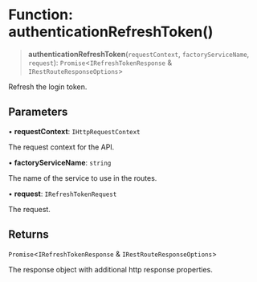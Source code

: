 # Function: authenticationRefreshToken()

> **authenticationRefreshToken**(`requestContext`, `factoryServiceName`, `request`): `Promise`\<`IRefreshTokenResponse` & `IRestRouteResponseOptions`\>

Refresh the login token.

## Parameters

• **requestContext**: `IHttpRequestContext`

The request context for the API.

• **factoryServiceName**: `string`

The name of the service to use in the routes.

• **request**: `IRefreshTokenRequest`

The request.

## Returns

`Promise`\<`IRefreshTokenResponse` & `IRestRouteResponseOptions`\>

The response object with additional http response properties.
